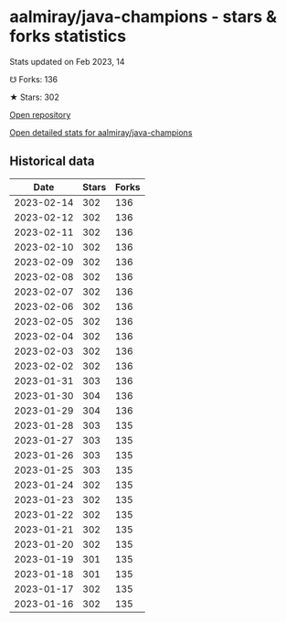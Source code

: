 # aalmiray/java-champions - stars & forks statistics

Stats updated on Feb 2023, 14

☋ Forks: 136

★ Stars: 302

[Open repository](https://github.com/aalmiray/java-champions)

[Open detailed stats for aalmiray/java-champions](https://reviewgithub.com/rep/aalmiray/java-champions)

## Historical data
| Date | Stars | Forks |
|------|-------|-------|
| 2023-02-14 | 302 | 136 | 
| 2023-02-12 | 302 | 136 | 
| 2023-02-11 | 302 | 136 | 
| 2023-02-10 | 302 | 136 | 
| 2023-02-09 | 302 | 136 | 
| 2023-02-08 | 302 | 136 | 
| 2023-02-07 | 302 | 136 | 
| 2023-02-06 | 302 | 136 | 
| 2023-02-05 | 302 | 136 | 
| 2023-02-04 | 302 | 136 | 
| 2023-02-03 | 302 | 136 | 
| 2023-02-02 | 302 | 136 | 
| 2023-01-31 | 303 | 136 | 
| 2023-01-30 | 304 | 136 | 
| 2023-01-29 | 304 | 136 | 
| 2023-01-28 | 303 | 135 | 
| 2023-01-27 | 303 | 135 | 
| 2023-01-26 | 303 | 135 | 
| 2023-01-25 | 303 | 135 | 
| 2023-01-24 | 302 | 135 | 
| 2023-01-23 | 302 | 135 | 
| 2023-01-22 | 302 | 135 | 
| 2023-01-21 | 302 | 135 | 
| 2023-01-20 | 302 | 135 | 
| 2023-01-19 | 301 | 135 | 
| 2023-01-18 | 301 | 135 | 
| 2023-01-17 | 302 | 135 | 
| 2023-01-16 | 302 | 135 | 

